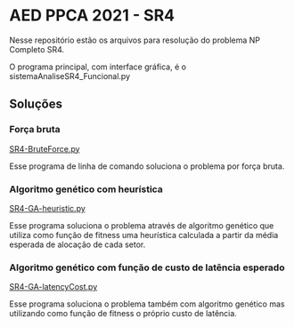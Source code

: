# AED PPCA 2021 - SR4

Nesse repositório estão os arquivos para resolução do problema NP Completo SR4.



O programa principal, com interface gráfica, é o sistemaAnaliseSR4_Funcional.py


## Soluções

### Força bruta

[SR4-BruteForce.py](https://github.com/gilliardmacedo/aed-ppca-2021-sr4/blob/master/SR4-BruteForce.py)

Esse programa de linha de comando soluciona o problema por força bruta.

### Algoritmo genético com heurística

[SR4-GA-heuristic.py](https://github.com/gilliardmacedo/aed-ppca-2021-sr4/blob/master/SR4-GA-heuristic.py)

Esse programa soluciona o problema através de algoritmo genético que utiliza como função de fitness uma heurística calculada a partir da média esperada de alocação de cada setor.

### Algoritmo genético com função de custo de latência esperado

[SR4-GA-latencyCost.py](https://github.com/gilliardmacedo/aed-ppca-2021-sr4/blob/master/SR4-GA-latencyCost.py)

Esse programa soluciona o problema também com algoritmo genético mas utilizando como função de fitness o próprio custo de latência.
